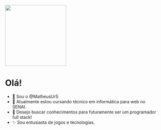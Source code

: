 <img src= "https://github.com/user-attachments/assets/20ffa86c-3561-4ba7-bfd5-62624fb38867" height="200" width="200">

# Olá!

- 👋 Sou o @MatheusUrS
- 👀 Atualmente estou cursando técnico em informática para web no SENAI.
- 🌱 Desejo buscar conhecimentos para futuramente ser um programador full stack!
- ✨ Sou entusiasta de jogos e tecnologias.



<!---
MatheusUrS/MatheusUrS is a ✨ special ✨ repository because its `README.md` (this file) appears on your GitHub profile.
You can click the Preview link to take a look at your changes.
--->
